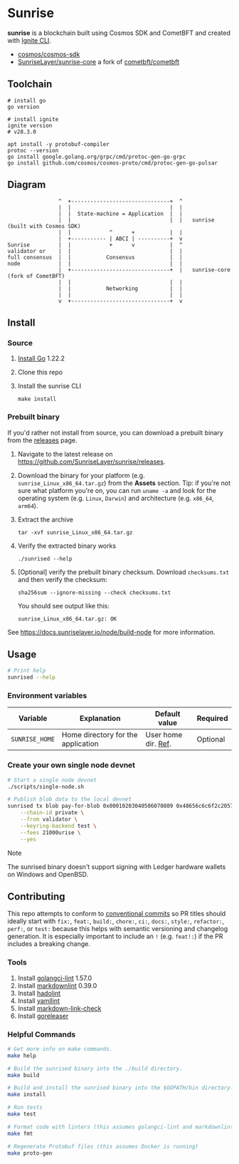# Sunrise

**sunrise** is a blockchain built using Cosmos SDK and CometBFT and created with [Ignite CLI](https://ignite.com/cli).

- [cosmos/cosmos-sdk](https://github.com/cosmos/cosmos-sdk/releases/tag/v0.50.2)
- [SunriseLayer/sunrise-core](https://github.com/SunriseLayer/sunrise-core) a fork of [cometbft/cometbft](https://github.com/cometbft/cometbft)

## Toolchain

```shell
# install go
go version

# install ignite
ignite version
# v28.3.0

apt install -y protobuf-compiler
protoc --version
go install google.golang.org/grpc/cmd/protoc-gen-go-grpc
go install github.com/cosmos/cosmos-proto/cmd/protoc-gen-go-pulsar
```

## Diagram

```ascii
                ^  +-------------------------------+  ^
                |  |                               |  |
                |  |  State-machine = Application  |  |
                |  |                               |  |   sunrise (built with Cosmos SDK)
                |  |            ^      +           |  |
                |  +----------- | ABCI | ----------+  v
Sunrise         |  |            +      v           |  ^
validator or    |  |                               |  |
full consensus  |  |           Consensus           |  |
node            |  |                               |  |
                |  +-------------------------------+  |   sunrise-core (fork of CometBFT)
                |  |                               |  |
                |  |           Networking          |  |
                |  |                               |  |
                v  +-------------------------------+  v
```

## Install

### Source

1. [Install Go](https://go.dev/doc/install) 1.22.2
1. Clone this repo
1. Install the sunrise CLI

   ```shell
   make install
   ```

### Prebuilt binary

If you'd rather not install from source, you can download a prebuilt binary from the [releases](https://github.com/SunriseLayer/sunrise/releases) page.

1. Navigate to the latest release on <https://github.com/SunriseLayer/sunrise/releases>.
1. Download the binary for your platform (e.g. `sunrise_Linux_x86_64.tar.gz`) from the **Assets** section. Tip: if you're not sure what platform you're on, you can run `uname -a` and look for the operating system (e.g. `Linux`, `Darwin`) and architecture (e.g. `x86_64`, `arm64`).
1. Extract the archive

   ```shell
   tar -xvf sunrise_Linux_x86_64.tar.gz
   ```

1. Verify the extracted binary works

   ```shell
   ./sunrised --help
   ```

1. [Optional] verify the prebuilt binary checksum. Download `checksums.txt` and then verify the checksum:

   ```shell
   sha256sum --ignore-missing --check checksums.txt
   ```

   You should see output like this:

   ```shell
   sunrise_Linux_x86_64.tar.gz: OK
   ```

See <https://docs.sunriselayer.io/node/build-node> for more information.

## Usage

```sh
# Print help
sunrised --help
```

### Environment variables

| Variable       | Explanation                        | Default value                                            | Required |
| -------------- | ---------------------------------- | -------------------------------------------------------- | -------- |
| `SUNRISE_HOME` | Home directory for the application | User home dir. [Ref](https://pkg.go.dev/os#UserHomeDir). | Optional |

### Create your own single node devnet

```sh
# Start a single node devnet
./scripts/single-node.sh

# Publish blob data to the local devnet
sunrised tx blob pay-for-blob 0x00010203040506070809 0x48656c6c6f2c20576f726c6421 \
	--chain-id private \
	--from validator \
	--keyring-backend test \
	--fees 21000urise \
	--yes
```

> [!NOTE]
> The sunrised binary doesn't support signing with Ledger hardware wallets on Windows and OpenBSD.

## Contributing

This repo attempts to conform to [conventional commits](https://www.conventionalcommits.org/en/v1.0.0/) so PR titles should ideally start with `fix:`, `feat:`, `build:`, `chore:`, `ci:`, `docs:`, `style:`, `refactor:`, `perf:`, or `test:` because this helps with semantic versioning and changelog generation. It is especially important to include an `!` (e.g. `feat!:`) if the PR includes a breaking change.

<!-- This repo contains multiple go modules. When using it, rename `go.work.example` to `go.work` and run `go work sync`. -->

### Tools

1. Install [golangci-lint](https://golangci-lint.run/welcome/install) 1.57.0
1. Install [markdownlint](https://github.com/DavidAnson/markdownlint) 0.39.0
1. Install [hadolint](https://github.com/hadolint/hadolint)
1. Install [yamllint](https://yamllint.readthedocs.io/en/stable/quickstart.html)
1. Install [markdown-link-check](https://github.com/tcort/markdown-link-check)
1. Install [goreleaser](https://goreleaser.com/install/)

### Helpful Commands

```sh
# Get more info on make commands.
make help

# Build the sunrised binary into the ./build directory.
make build

# Build and install the sunrised binary into the $GOPATH/bin directory.
make install

# Run tests
make test

# Format code with linters (this assumes golangci-lint and markdownlint are installed)
make fmt

# Regenerate Protobuf files (this assumes Docker is running)
make proto-gen
```
